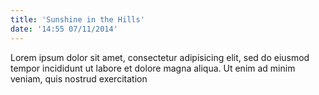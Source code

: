 ```yaml
---
title: 'Sunshine in the Hills'
date: '14:55 07/11/2014'
---
```


Lorem ipsum dolor sit amet, consectetur adipisicing elit, sed do eiusmod tempor incididunt ut labore et dolore magna aliqua. Ut enim ad minim veniam, quis nostrud exercitation